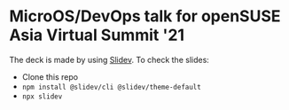 MicroOS/DevOps talk for openSUSE Asia Virtual Summit '21
========================================================

The deck is made by using [Slidev](https://sli.dev/). To check the slides: 
- Clone this repo
- `npm install @slidev/cli @slidev/theme-default`
- `npx slidev`